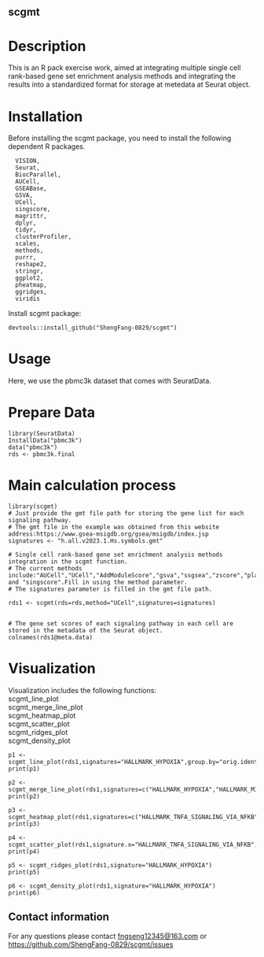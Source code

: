## scgmt
# Description
This is an R pack exercise work, aimed at integrating multiple single cell rank-based gene set enrichment analysis methods and integrating the results into a standardized format for storage at metedata at Seurat object.
# Installation
Before installing the scgmt package, you need to install the following dependent R packages.
~~~
  VISION,
  Seurat,
  BiocParallel,
  AUCell,
  GSEABase,
  GSVA,
  UCell,
  singscore,
  magrittr,
  dplyr,
  tidyr,
  clusterProfiler,
  scales,
  methods,
  purrr,
  reshape2,
  stringr,
  ggplot2,
  pheatmap,
  ggridges,
  viridis
~~~
Install scgmt package:
~~~
devtools::install_github("ShengFang-0829/scgmt")
~~~
# Usage
Here, we use the pbmc3k dataset that comes with SeuratData.

# Prepare Data
~~~
library(SeuratData)
InstallData("pbmc3k")
data("pbmc3k")
rds <- pbmc3k.final
~~~

# Main calculation process
~~~
library(scgmt)
# Just provide the gmt file path for storing the gene list for each signaling pathway.
# The gmt file in the example was obtained from this website address:https://www.gsea-msigdb.org/gsea/msigdb/index.jsp
signatures <- "h.all.v2023.1.Hs.symbols.gmt"

# Single cell rank-based gene set enrichment analysis methods integration in the scgmt function.
# The current methods include:"AUCell","UCell","AddModuleScore","gsva","ssgsea","zscore","plage","VISION","JAS_likelihood","JAS_oddsratio" and "singscore".Fill in using the method parameter.
# The signatures parameter is filled in the gmt file path.

rds1 <- scgmt(rds=rds,method="UCell",signatures=signatures)


# The gene set scores of each signaling pathway in each cell are stored in the metadata of the Seurat object.
colnames(rds1@meta.data)
~~~

# Visualization
Visualization includes the following functions:   
scgmt_line_plot   
scgmt_merge_line_plot       
scgmt_heatmap_plot  
scgmt_scatter_plot  
scgmt_ridges_plot   
scgmt_density_plot  
~~~
p1 <- scgmt_line_plot(rds1,signatures="HALLMARK_HYPOXIA",group.by="orig.ident")
print(p1)

p2 <- scgmt_merge_line_plot(rds1,signatures=c("HALLMARK_HYPOXIA","HALLMARK_MITOTIC_SPINDLE"))
print(p2)

p3 <- scgmt_heatmap_plot(rds1,signatures=c("HALLMARK_TNFA_SIGNALING_VIA_NFKB","HALLMARK_HYPOXIA","HALLMARK_CHOLESTEROL_HOMEOSTASIS"))
print(p3)

p4 <- scgmt_scatter_plot(rds1,signature.x="HALLMARK_TNFA_SIGNALING_VIA_NFKB",signature.y="HALLMARK_HYPOXIA")
print(p4)

p5 <- scgmt_ridges_plot(rds1,signature="HALLMARK_HYPOXIA")
print(p5)

p6 <- scgmt_density_plot(rds1,signature="HALLMARK_HYPOXIA")
print(p6)
~~~

## Contact information
For any questions please contact fngseng12345@163.com or https://github.com/ShengFang-0829/scgmt/issues
